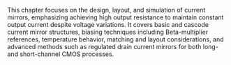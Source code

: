 This chapter focuses on the design, layout, and simulation of current mirrors, emphasizing achieving high output resistance to maintain constant output current despite voltage variations. It covers basic and cascode current mirror structures, biasing techniques including Beta-multiplier references, temperature behavior, matching and layout considerations, and advanced methods such as regulated drain current mirrors for both long- and short-channel CMOS processes.

